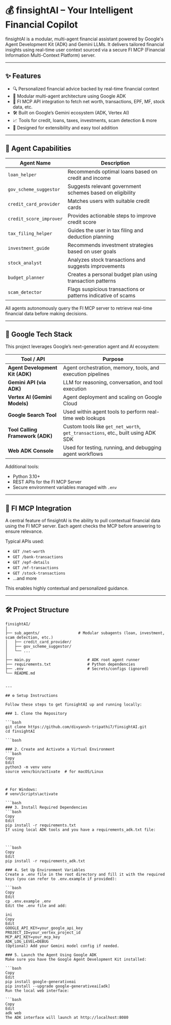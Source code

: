 # 💰 finsightAI – Your Intelligent Financial Copilot

finsightAI is a modular, multi-agent financial assistant powered by Google's Agent Development Kit (ADK) and Gemini LLMs. It delivers tailored financial insights using real-time user context sourced via a secure FI MCP (Financial Information Multi-Context Platform) server.

---

## ✨ Features

- 🔍 Personalized financial advice backed by real-time financial context  
- 🧠 Modular multi-agent architecture using Google ADK  
- 🔗 FI MCP API integration to fetch net worth, transactions, EPF, MF, stock data, etc.  
- 🛠️ Built on Google’s Gemini ecosystem (ADK, Vertex AI)  
- 📈 Tools for credit, loans, taxes, investments, scam detection & more  
- 🚀 Designed for extensibility and easy tool addition  

---

## 🧠 Agent Capabilities

| Agent Name              | Description                                                                 |
|-------------------------|-----------------------------------------------------------------------------|
| `loan_helper`           | Recommends optimal loans based on credit and income                         |
| `gov_scheme_suggestor`  | Suggests relevant government schemes based on eligibility                   |
| `credit_card_provider`  | Matches users with suitable credit cards                                    |
| `credit_score_improver` | Provides actionable steps to improve credit score                           |
| `tax_filing_helper`     | Guides the user in tax filing and deduction planning                        |
| `investment_guide`      | Recommends investment strategies based on user goals                        |
| `stock_analyst`         | Analyzes stock transactions and suggests improvements                       |
| `budget_planner`        | Creates a personal budget plan using transaction patterns                   |
| `scam_detector`         | Flags suspicious transactions or patterns indicative of scams               |

All agents autonomously query the FI MCP server to retrieve real-time financial data before making decisions.

---

## 🧰 Google Tech Stack

This project leverages Google’s next-generation agent and AI ecosystem:

| Tool / API                      | Purpose                                                                                   |
|---------------------------------|-------------------------------------------------------------------------------------------|
| **Agent Development Kit (ADK)** | Agent orchestration, memory, tools, and execution pipelines                              |
| **Gemini API (via ADK)**        | LLM for reasoning, conversation, and tool execution                                       |
| **Vertex AI (Gemini Models)**   | Agent deployment and scaling on Google Cloud                                              |
| **Google Search Tool**          | Used within agent tools to perform real-time web lookups                                  |
| **Tool Calling Framework (ADK)**| Custom tools like `get_net_worth`, `get_transactions`, etc., built using ADK SDK         |
| **Web ADK Console**             | Used for testing, running, and debugging agent workflows                                  |

Additional tools:
- Python 3.10+  
- REST APIs for the FI MCP Server  
- Secure environment variables managed with `.env`

---

## 🔐 FI MCP Integration

A central feature of finsightAI is the ability to pull contextual financial data using the FI MCP server. Each agent checks the MCP before answering to ensure relevance.

Typical APIs used:

- `GET /net-worth`
- `GET /bank-transactions`
- `GET /epf-details`
- `GET /mf-transactions`
- `GET /stock-transactions`
- …and more

This enables highly contextual and personalized guidance.

---

## 🛠️ Project Structure

```plaintext
finsightAI/
│
├── sub_agents/                 # Modular subagents (loan, investment, scam detection, etc.)
│   ├── credit_card_provider/
│   ├── gov_scheme_suggestor/
│   └── ...
│
├── main.py                         # ADK root agent runner
├── requirements.txt                # Python dependencies
├── .env                            # Secrets/configs (ignored)
└── README.md


---

## ⚙️ Setup Instructions

Follow these steps to get finsightAI up and running locally:

### 1. Clone the Repository

```bash
git clone https://github.com/divyansh-tripathi7/finsightAI.git
cd finsightAI

```bash

### 2. Create and Activate a Virtual Environment
```bash
Copy
Edit
python3 -m venv venv
source venv/bin/activate  # for macOS/Linux



# For Windows:
# venv\Scripts\activate

```bash
### 3. Install Required Dependencies
```bash
Copy
Edit
pip install -r requirements.txt
If using local ADK tools and you have a requirements_adk.txt file:



```bash
Copy
Edit
pip install -r requirements_adk.txt

### 4. Set Up Environment Variables
Create a .env file in the root directory and fill it with the required keys (you can refer to .env.example if provided):

```bash
Copy
Edit
cp .env.example .env
Edit the .env file and add:

ini
Copy
Edit
GOOGLE_API_KEY=your_google_api_key
PROJECT_ID=your_vertex_project_id
MCP_API_KEY=your_mcp_key
ADK_LOG_LEVEL=DEBUG
(Optional) Add your Gemini model config if needed.

### 5. Launch the Agent Using Google ADK
Make sure you have the Google Agent Development Kit installed:

```bash
Copy
Edit
pip install google-generativeai
pip install --upgrade google-generativeai[adk]
Run the local web interface:

```bash
Copy
Edit
adk web
The ADK interface will launch at http://localhost:8080



